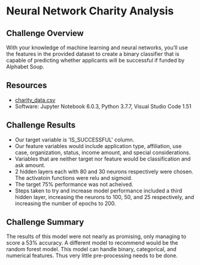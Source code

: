 # Neural Network Charity Analysis

## Challenge Overview
With your knowledge of machine learning and neural networks, you’ll use the features in the provided dataset to create a binary classifier that is capable of predicting whether applicants will be successful if funded by Alphabet Soup.

## Resources
- [charity_data.csv](resources/charity_data.csv)
- Software: Jupyter Notebook 6.0.3, Python 3.7.7, Visual Studio Code 1.51

## Challenge Results
- Our target variable is 'IS_SUCCESSFUL' column.
- Our feature variables would include application type, affiliation, use case, organization, status, income amount, and special considerations.
- Variables that are neither target nor feature would be classification and ask amount.
- 2 hidden layers each with 80 and 30 neurons respectively were chosen. The activatoin functions were relu and sigmoid.
- The target 75% performance was not acheived.
- Steps taken to try and increase model performance included a third hidden layer, increasing the neurons to 100, 50, and 25 respectively, and increasing the number of epochs to 200.

## Challenge Summary
The results of this model were not nearly as promising, only managing to score a 53% accuracy. A different model to recommend would be the random forest model. This model can handle binary, categorical, and numerical features. Thus very little pre-processing needs to be done.
